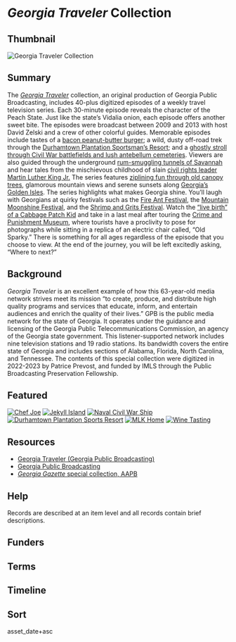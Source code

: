 # <em>Georgia Traveler</em> Collection

## Thumbnail

![<em>Georgia Traveler</em> Collection](https://s3.amazonaws.com/americanarchive.org/special-collections/georgia-traveler.png "Georgia Traveler Collection")

## Summary

The [*Georgia Traveler*](https://americanarchive.org/catalog?f%5Baccess_types%5D%5B%5D=online&f%5Bseries_titles%5D%5B%5D=Georgia+Traveler&per_page=20&sort=asset_date+asc) collection, an original production of Georgia Public Broadcasting, includes 40-plus digitized episodes of a weekly travel television series. Each 30-minute episode reveals the character of the Peach State. Just like the state’s Vidalia onion, each episode offers another sweet bite. The episodes were broadcast between 2009 and 2013 with host David Zelski and a crew of other colorful guides. Memorable episodes include tastes of a [bacon peanut-butter burger](https://americanarchive.org/catalog/cpb-aacip-351e42c390f); a wild, dusty off-road trek through the [Durhamtown Plantation Sportsman’s Resort](https://americanarchive.org/catalog/cpb-aacip-4a5a4d828d3); and a [ghostly stroll through Civil War battlefields and lush antebellum cemeteries](https://americanarchive.org/catalog/cpb-aacip-5975f7ce739). Viewers are also guided through the underground [rum-smuggling tunnels of Savannah](https://americanarchive.org/catalog/cpb-aacip-6d3cd1a113b) and hear tales from the mischievous childhood of slain [civil rights leader Martin Luther King Jr.](https://americanarchive.org/catalog/cpb-aacip-067172e1923) The series features [ziplining fun through old canopy trees](https://americanarchive.org/catalog/cpb-aacip-680da39451a), glamorous mountain views and serene sunsets along [Georgia’s Golden Isles](https://americanarchive.org/catalog/cpb-aacip-812d832922b). The series highlights what makes Georgia shine. You’ll laugh with Georgians at quirky festivals such as the [Fire Ant Festival](https://americanarchive.org/catalog/cpb-aacip-40ae4908ecb), the [Mountain Moonshine Festival](https://americanarchive.org/catalog/cpb-aacip-9ddb2330c5b), and the [Shrimp and Grits Festival](https://americanarchive.org/catalog/cpb-aacip-121cb942c0f). Watch the [“live birth” of a Cabbage Patch Kid](https://americanarchive.org/catalog/cpb-aacip-ecaedf40514) and take in a last meal after touring the [Crime and Punishment Museum](https://americanarchive.org/catalog/cpb-aacip-40ae4908ecb), where tourists have a proclivity to pose for photographs while sitting in a replica of an electric chair called, “Old Sparky.” There is something for all ages regardless of the episode that you choose to view. At the end of the journey, you will be left excitedly asking, “Where to next?” 

## Background

*Georgia Traveler* is an excellent example of how this 63-year-old media network strives meet its mission “to create, produce, and distribute high quality programs and services that educate, inform, and entertain audiences and enrich the quality of their lives.” GPB is the public media network for the state of Georgia. It operates under the guidance and licensing of the Georgia Public Telecommunications Commission, an agency of the Georgia state government. This listener-supported network includes nine television stations and 19 radio stations. Its bandwidth covers the entire state of Georgia and includes sections of Alabama, Florida, North Carolina, and Tennessee. The contents of this special collection were digitized in 2022-2023 by Patrice Prevost, and funded by IMLS through the Public Broadcasting Preservation Fellowship.

## Featured

[![Chef Joe](https://s3.amazonaws.com/americanarchive.org/special-collections/cpb-aacip-189789ade25.jpg)](/catalog/cpb-aacip-189789ade25)
[![Jekyll Island](https://s3.amazonaws.com/americanarchive.org/special-collections/cpb-aacip-248c380e066.jpg)](/catalog/cpb-aacip-248c380e066)
[![Naval Civil War Ship](https://s3.amazonaws.com/americanarchive.org/special-collections/cpb-aacip-3361a0fbb07.jpg)](/catalog/cpb-aacip-3361a0fbb07)
[![Durhamtown Plantation Sports Resort](https://s3.amazonaws.com/americanarchive.org/special-collections/cpb-aacip-82ece51cfe7.jpg)](/catalog/cpb-aacip-82ece51cfe7)
[![MLK Home](https://s3.amazonaws.com/americanarchive.org/special-collections/cpb-aacip-067172e1923.jpg)](/catalog/cpb-aacip-067172e1923)
[![Wine Tasting](https://s3.amazonaws.com/americanarchive.org/special-collections/cpb-aacip-6d3cd1a113b.jpg)](/catalog/cpb-aacip-6d3cd1a113b)

## Resources

- [Georgia Traveler (Georgia Public Broadcasting)](https://www.gpb.org/television/show/georgia-traveler)
- [Georgia Public Broadcasting](https://www.gpb.org/)
- [*Georgia Gazette* special collection, AAPB](https://americanarchive.org/special_collections/georgia-gazette)

## Help

Records are described at an item level and all records contain brief descriptions.

## Funders

## Terms

## Timeline

## Sort

asset_date+asc
